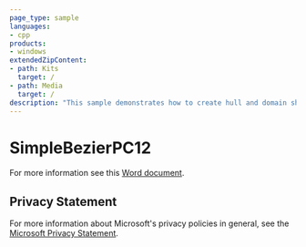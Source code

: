 ```yaml
---
page_type: sample
languages:
- cpp
products:
- windows
extendedZipContent:
- path: Kits
  target: /
- path: Media
  target: /
description: "This sample demonstrates how to create hull and domain shaders to draw a tessellated Bezier surface representing a Mobius strip for DirectX 12."
---
```


# SimpleBezierPC12

For more information see this [Word document](https://github.com/microsoft/Xbox-ATG-Samples/blob/master/PCSamples/IntroGraphics/SimpleBezierPC12/Readme.docx).

## Privacy Statement

For more information about Microsoft's privacy policies in general, see the [Microsoft Privacy Statement](https://privacy.microsoft.com/privacystatement/).
